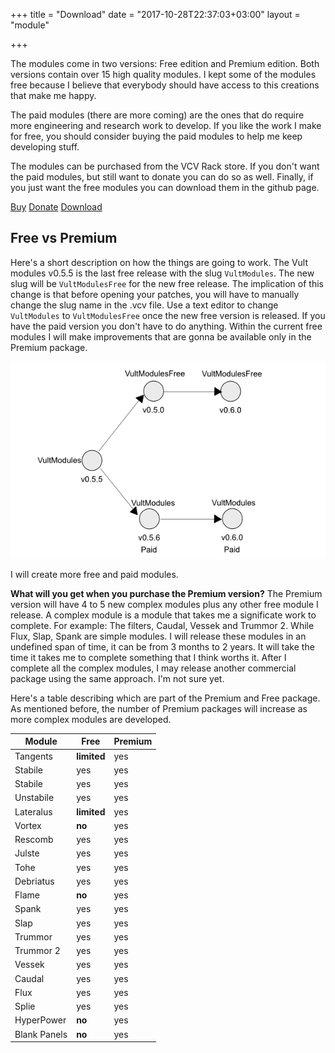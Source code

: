 +++
title = "Download"
date = "2017-10-28T22:37:03+03:00"
layout = "module"

+++

The modules come in two versions: Free edition and Premium edition. Both versions contain over 15 high quality modules. I kept some of the modules free because I believe that everybody should have access to this creations that make me happy.

The paid modules (there are more coming) are the ones that do require more engineering and research work to develop. If you like the work I make for free, you should consider buying the paid modules to help me keep developing stuff.

The modules can be purchased from the VCV Rack store. If you don't want the paid modules, but still want to donate you can do so as well. Finally, if you just want the free modules you can download them in the github page.

<a href="https://vcvrack.com/plugins.html#Leonardo%20Laguna%20Ruiz" class="btn btn-info" role="button">Buy</a>
<a href="https://www.paypal.me/VultModules" class="btn btn-info" role="button">Donate</a>
<a href="https://github.com/modlfo/VultModules/releases" class="btn btn-info" role="button">Download</a>


## Free vs Premium

Here's a short description on how the things are going to work. The Vult modules v0.5.5 is the last free release with the slug `VultModules`. The new slug will be `VultModulesFree` for the new free release. The implication of this change is that before opening your patches, you will have to manually change the slug name in the .vcv file. Use a text editor to change `VultModules` to `VultModulesFree` once the new free version is released. If you have the paid version you don't have to do anything. Within the current free modules I will make improvements that are gonna be available only in the Premium package.

![Roadmap](../images/ModulesRoadmap.png "Logo Title Text 1")

I will create more free and paid modules.

**What will you get when you purchase the Premium version?** The Premium version will have 4 to 5 new complex modules plus any other free module I release. A complex module is a module that takes me a significate work to complete. For example: The filters, Caudal, Vessek and Trummor 2. While Flux, Slap, Spank are simple modules. I will release these modules in an undefined span of time, it can be from 3 months to 2 years. It will take the time it takes me to complete something that I think worths it. After I complete all the complex modules, I may release another commercial package using the same approach. I'm not sure yet.

Here's a table describing which are part of the Premium and Free package. As mentioned before, the number of Premium packages will increase as more complex modules are developed.

<table class="table">
<thead>
<tr>
<th>Module</th>
<th>Free</th>
<th>Premium</th>
</tr>
</thead>

<tbody>
<tr>
<td>Tangents</td>
<td><b>limited</b></td>
<td>yes</td>
</tr>

<tr>
<td>Stabile</td>
<td>yes</td>
<td>yes</td>
</tr>

<tr>
<td>Stabile</td>
<td>yes</td>
<td>yes</td>
</tr>

<tr>
<td>Unstabile</td>
<td>yes</td>
<td>yes</td>
</tr>

<tr>
<td>Lateralus</td>
<td><b>limited</b></td>
<td>yes</td>
</tr>

<tr>
<td>Vortex</td>
<td><b>no</b></td>
<td>yes</td>
</tr>

<tr>
<td>Rescomb</td>
<td>yes</td>
<td>yes</td>
</tr>

<tr>
<td>Julste</td>
<td>yes</td>
<td>yes</td>
</tr>

<tr>
<td>Tohe</td>
<td>yes</td>
<td>yes</td>
</tr>

<tr>
<td>Debriatus</td>
<td>yes</td>
<td>yes</td>
</tr>

<tr>
<td>Flame</td>
<td><b>no</b></td>
<td>yes</td>
</tr>

<tr>
<td>Spank</td>
<td>yes</td>
<td>yes</td>
</tr>

<tr>
<td>Slap</td>
<td>yes</td>
<td>yes</td>
</tr>

<tr>
<td>Trummor</td>
<td>yes</td>
<td>yes</td>
</tr>

<tr>
<td>Trummor 2</td>
<td>yes</td>
<td>yes</td>
</tr>

<tr>
<td>Vessek</td>
<td>yes</td>
<td>yes</td>
</tr>

<tr>
<td>Caudal</td>
<td>yes</td>
<td>yes</td>
</tr>

<tr>
<td>Flux</td>
<td>yes</td>
<td>yes</td>
</tr>

<tr>
<td>Splie</td>
<td>yes</td>
<td>yes</td>
</tr>

<tr>
<td>HyperPower</td>
<td><b>no</b></td>
<td>yes</td>
</tr>

<tr>
<td>Blank Panels</td>
<td><b>no</b></td>
<td>yes</td>
</tr>
</tbody>
</table>


<!--

| Module | Free | Premium|
|--------|:------:|:--------:|
| Tangents | limited |  yes |
| Stabile | yes |  yes |
| Stabile | yes |  yes |
| Unstabile | yes |  yes |
| Lateralus | limited |  yes |
| Vortex | no |  yes |
| Rescomb | yes |  yes |
| Julste | yes |  yes |
| Tohe | yes |  yes |
| Debriatus | yes |  yes |
| Spank | yes |  yes |
| Slap | yes |  yes |
| Trummor | yes |  yes |
| Trummor 2 | yes |  yes |
| Vessek | yes |  yes |
| Caudal | yes |  yes |
| Flux | yes |  yes |
| Splie | yes |  yes |
| HyperPower | no |  yes |
| Blank Panels | no |  yes |

-->
